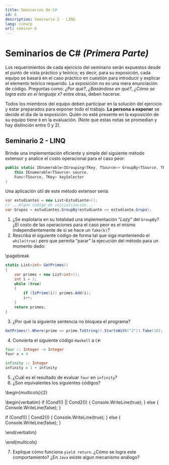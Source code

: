 ```yaml
---
title: Seminarios de C#
id: 6
description: Seminario 2 - LINQ
lang: csharp
url: seminar-6
---
```


# Seminarios de C# _(Primera Parte)_

Los requerimientos de cada ejercicio del seminario serán expuestos desde el punto de vista práctico y teórico; es decir, para su exposición, cada equipo se basará en el caso práctico en cuestión para introducir y explicar el elemento teórico requerido. La exposición no es una mera enunciación de código. Preguntas como: _¿Por qué?_, _¿Basándose en qué?_, _¿Cómo se logra esto en el lenguaje `X`?_ entre otras, deben hacerse.

Todos los miembros del equipo deben participar en la solución del ejercicio y estar preparados para exponer todo el trabajo. **La persona a exponer** se decide el día de la exposición. Quién no esté presente en la exposición de su equipo tiene `0` en la evaluación. (Note que estas notas se promedian y hay distinción entre 0 y 2).

## Seminario 2 - LINQ

Brinde una implementación eficiente y simple del siguiente método extensor y analice el costo operacional para el caso peor:

```c#
public static IEnumerable<IGrouping<TKey, TSource>> GroupBy<TSource, TKey>(
	this IEnumerable<TSource> source,
	Func<TSource, TKey> keySelector
)
```

Una aplicación útil de este método extensor sería:

```c#
var estudiantes = new List<Estudiante>();
// ...Algún código de inicialización...
var Grupos = estudiantes.GroupBy(estudiante => estudiante.Grupo);
```

1. ¿Se explotaría en su totalidad una implementación “_Lazy_” del `GroupBy`? ¿El costo de las operaciones para el caso peor es el mismo independientemente de si se hace un `Take(k)`?
2. Rescriba el siguiente código de forma tal que siga manteniendo el `while(true)` pero que permita “parar” la ejecución del método para un momento dado:

\pagebreak

```c#
static List<int> GetPrimes()
{
    var primes = new List<int>();
    int i = 1;
    while (true)
    {
        if (IsPrime(i)) primes.Add(i);
        i++;
    }
    return primes;
}
```

3. ¿Por qué la siguiente sentencia no bloquea el programa?

```c#
GetPrimes().Where(prime => prime.ToString().StartsWith("2")).Take(10);
```

4. Convierta el siguiente código `Haskell` a `C#`:

```haskell
four :: Integer -> Integer
four x = 4

infinity :: Integer
infinity = 1 + infinity
```

5. ¿Cuál es el resultado de evaluar `four` en `infinity`?
6. ¿Son equivalentes los siguientes códigos?

\begin{multicols}{2}

\begin{verbatim}
if (Cond1() || Cond2())
{
Console.WriteLine(true);
}
else
{
Console.WriteLine(false);
}

if (Cond1() | Cond2())
{
Console.WriteLine(true);
}
else
{
Console.WriteLine(false);
}

\end{verbatim}

\end{multicols}

7. Explique cómo funciona `yield return`. ¿Cómo se logra este comportamiento? ¿En `Java` existe algun mecanismo análogo?
